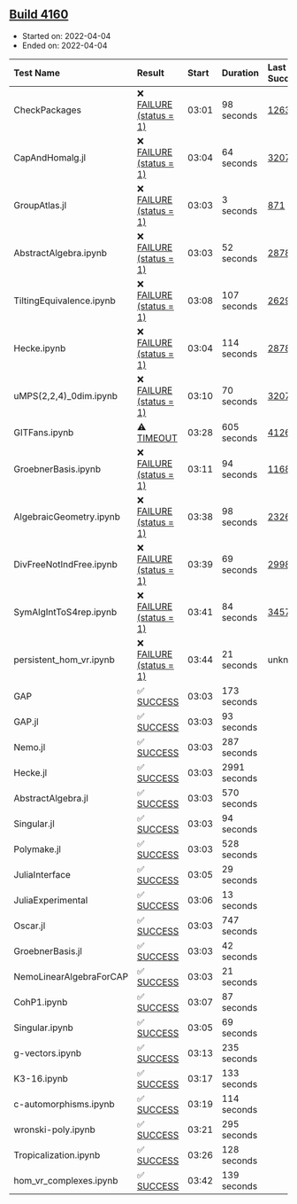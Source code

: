 ## [Build 4160](https://oscarci.mathematik.uni-kl.de/job/oscar-stable/4160/)

* Started on: 2022-04-04
* Ended on: 2022-04-04

| Test Name    | Result | Start | Duration | Last Success | First Failure |
|:-------------|:-------|:------|:---------|:-------------|:--------------|
| CheckPackages | ❌ [FAILURE (status = 1)](https://oscarci.mathematik.uni-kl.de/job/oscar-stable/4160/artifact/logs/build-4160/CheckPackages.log) | 03:01 | 98 seconds | [1263](https://oscarci.mathematik.uni-kl.de/job/oscar-stable/1263/) | [1264](https://oscarci.mathematik.uni-kl.de/job/oscar-stable/1264/) |
| CapAndHomalg.jl | ❌ [FAILURE (status = 1)](https://oscarci.mathematik.uni-kl.de/job/oscar-stable/4160/artifact/logs/build-4160/CapAndHomalg.jl.log) | 03:04 | 64 seconds | [3207](https://oscarci.mathematik.uni-kl.de/job/oscar-stable/3207/) | [3208](https://oscarci.mathematik.uni-kl.de/job/oscar-stable/3208/) |
| GroupAtlas.jl | ❌ [FAILURE (status = 1)](https://oscarci.mathematik.uni-kl.de/job/oscar-stable/4160/artifact/logs/build-4160/GroupAtlas.jl.log) | 03:03 | 3 seconds | [871](https://oscarci.mathematik.uni-kl.de/job/oscar-stable/871/) | [872](https://oscarci.mathematik.uni-kl.de/job/oscar-stable/872/) |
| AbstractAlgebra.ipynb | ❌ [FAILURE (status = 1)](https://oscarci.mathematik.uni-kl.de/job/oscar-stable/4160/artifact/logs/build-4160/AbstractAlgebra.ipynb.log) | 03:03 | 52 seconds | [2878](https://oscarci.mathematik.uni-kl.de/job/oscar-stable/2878/) | [2879](https://oscarci.mathematik.uni-kl.de/job/oscar-stable/2879/) |
| TiltingEquivalence.ipynb | ❌ [FAILURE (status = 1)](https://oscarci.mathematik.uni-kl.de/job/oscar-stable/4160/artifact/logs/build-4160/TiltingEquivalence.ipynb.log) | 03:08 | 107 seconds | [2629](https://oscarci.mathematik.uni-kl.de/job/oscar-stable/2629/) | [2630](https://oscarci.mathematik.uni-kl.de/job/oscar-stable/2630/) |
| Hecke.ipynb | ❌ [FAILURE (status = 1)](https://oscarci.mathematik.uni-kl.de/job/oscar-stable/4160/artifact/logs/build-4160/Hecke.ipynb.log) | 03:04 | 114 seconds | [2878](https://oscarci.mathematik.uni-kl.de/job/oscar-stable/2878/) | [2879](https://oscarci.mathematik.uni-kl.de/job/oscar-stable/2879/) |
| uMPS(2,2,4)_0dim.ipynb | ❌ [FAILURE (status = 1)](https://oscarci.mathematik.uni-kl.de/job/oscar-stable/4160/artifact/logs/build-4160/uMPS-2-2-4-_0dim.ipynb.log) | 03:10 | 70 seconds | [3207](https://oscarci.mathematik.uni-kl.de/job/oscar-stable/3207/) | [3208](https://oscarci.mathematik.uni-kl.de/job/oscar-stable/3208/) |
| GITFans.ipynb | ⚠ [TIMEOUT](https://oscarci.mathematik.uni-kl.de/job/oscar-stable/4160/artifact/logs/build-4160/GITFans.ipynb.log) | 03:28 | 605 seconds | [4126](https://oscarci.mathematik.uni-kl.de/job/oscar-stable/4126/) | [4127](https://oscarci.mathematik.uni-kl.de/job/oscar-stable/4127/) |
| GroebnerBasis.ipynb | ❌ [FAILURE (status = 1)](https://oscarci.mathematik.uni-kl.de/job/oscar-stable/4160/artifact/logs/build-4160/GroebnerBasis.ipynb.log) | 03:11 | 94 seconds | [1168](https://oscarci.mathematik.uni-kl.de/job/oscar-stable/1168/) | [1169](https://oscarci.mathematik.uni-kl.de/job/oscar-stable/1169/) |
| AlgebraicGeometry.ipynb | ❌ [FAILURE (status = 1)](https://oscarci.mathematik.uni-kl.de/job/oscar-stable/4160/artifact/logs/build-4160/AlgebraicGeometry.ipynb.log) | 03:38 | 98 seconds | [2326](https://oscarci.mathematik.uni-kl.de/job/oscar-stable/2326/) | [2327](https://oscarci.mathematik.uni-kl.de/job/oscar-stable/2327/) |
| DivFreeNotIndFree.ipynb | ❌ [FAILURE (status = 1)](https://oscarci.mathematik.uni-kl.de/job/oscar-stable/4160/artifact/logs/build-4160/DivFreeNotIndFree.ipynb.log) | 03:39 | 69 seconds | [2998](https://oscarci.mathematik.uni-kl.de/job/oscar-stable/2998/) | [2999](https://oscarci.mathematik.uni-kl.de/job/oscar-stable/2999/) |
| SymAlgIntToS4rep.ipynb | ❌ [FAILURE (status = 1)](https://oscarci.mathematik.uni-kl.de/job/oscar-stable/4160/artifact/logs/build-4160/SymAlgIntToS4rep.ipynb.log) | 03:41 | 84 seconds | [3457](https://oscarci.mathematik.uni-kl.de/job/oscar-stable/3457/) | [3458](https://oscarci.mathematik.uni-kl.de/job/oscar-stable/3458/) |
| persistent_hom_vr.ipynb | ❌ [FAILURE (status = 1)](https://oscarci.mathematik.uni-kl.de/job/oscar-stable/4160/artifact/logs/build-4160/persistent_hom_vr.ipynb.log) | 03:44 | 21 seconds | unknown | unknown |
| GAP | ✅ [SUCCESS](https://oscarci.mathematik.uni-kl.de/job/oscar-stable/4160/artifact/logs/build-4160/GAP.log) | 03:03 | 173 seconds |  |  |
| GAP.jl | ✅ [SUCCESS](https://oscarci.mathematik.uni-kl.de/job/oscar-stable/4160/artifact/logs/build-4160/GAP.jl.log) | 03:03 | 93 seconds |  |  |
| Nemo.jl | ✅ [SUCCESS](https://oscarci.mathematik.uni-kl.de/job/oscar-stable/4160/artifact/logs/build-4160/Nemo.jl.log) | 03:03 | 287 seconds |  |  |
| Hecke.jl | ✅ [SUCCESS](https://oscarci.mathematik.uni-kl.de/job/oscar-stable/4160/artifact/logs/build-4160/Hecke.jl.log) | 03:03 | 2991 seconds |  |  |
| AbstractAlgebra.jl | ✅ [SUCCESS](https://oscarci.mathematik.uni-kl.de/job/oscar-stable/4160/artifact/logs/build-4160/AbstractAlgebra.jl.log) | 03:03 | 570 seconds |  |  |
| Singular.jl | ✅ [SUCCESS](https://oscarci.mathematik.uni-kl.de/job/oscar-stable/4160/artifact/logs/build-4160/Singular.jl.log) | 03:03 | 94 seconds |  |  |
| Polymake.jl | ✅ [SUCCESS](https://oscarci.mathematik.uni-kl.de/job/oscar-stable/4160/artifact/logs/build-4160/Polymake.jl.log) | 03:03 | 528 seconds |  |  |
| JuliaInterface | ✅ [SUCCESS](https://oscarci.mathematik.uni-kl.de/job/oscar-stable/4160/artifact/logs/build-4160/JuliaInterface.log) | 03:05 | 29 seconds |  |  |
| JuliaExperimental | ✅ [SUCCESS](https://oscarci.mathematik.uni-kl.de/job/oscar-stable/4160/artifact/logs/build-4160/JuliaExperimental.log) | 03:06 | 13 seconds |  |  |
| Oscar.jl | ✅ [SUCCESS](https://oscarci.mathematik.uni-kl.de/job/oscar-stable/4160/artifact/logs/build-4160/Oscar.jl.log) | 03:03 | 747 seconds |  |  |
| GroebnerBasis.jl | ✅ [SUCCESS](https://oscarci.mathematik.uni-kl.de/job/oscar-stable/4160/artifact/logs/build-4160/GroebnerBasis.jl.log) | 03:03 | 42 seconds |  |  |
| NemoLinearAlgebraForCAP | ✅ [SUCCESS](https://oscarci.mathematik.uni-kl.de/job/oscar-stable/4160/artifact/logs/build-4160/NemoLinearAlgebraForCAP.log) | 03:03 | 21 seconds |  |  |
| CohP1.ipynb | ✅ [SUCCESS](https://oscarci.mathematik.uni-kl.de/job/oscar-stable/4160/artifact/logs/build-4160/CohP1.ipynb.log) | 03:07 | 87 seconds |  |  |
| Singular.ipynb | ✅ [SUCCESS](https://oscarci.mathematik.uni-kl.de/job/oscar-stable/4160/artifact/logs/build-4160/Singular.ipynb.log) | 03:05 | 69 seconds |  |  |
| g-vectors.ipynb | ✅ [SUCCESS](https://oscarci.mathematik.uni-kl.de/job/oscar-stable/4160/artifact/logs/build-4160/g-vectors.ipynb.log) | 03:13 | 235 seconds |  |  |
| K3-16.ipynb | ✅ [SUCCESS](https://oscarci.mathematik.uni-kl.de/job/oscar-stable/4160/artifact/logs/build-4160/K3-16.ipynb.log) | 03:17 | 133 seconds |  |  |
| c-automorphisms.ipynb | ✅ [SUCCESS](https://oscarci.mathematik.uni-kl.de/job/oscar-stable/4160/artifact/logs/build-4160/c-automorphisms.ipynb.log) | 03:19 | 114 seconds |  |  |
| wronski-poly.ipynb | ✅ [SUCCESS](https://oscarci.mathematik.uni-kl.de/job/oscar-stable/4160/artifact/logs/build-4160/wronski-poly.ipynb.log) | 03:21 | 295 seconds |  |  |
| Tropicalization.ipynb | ✅ [SUCCESS](https://oscarci.mathematik.uni-kl.de/job/oscar-stable/4160/artifact/logs/build-4160/Tropicalization.ipynb.log) | 03:26 | 128 seconds |  |  |
| hom_vr_complexes.ipynb | ✅ [SUCCESS](https://oscarci.mathematik.uni-kl.de/job/oscar-stable/4160/artifact/logs/build-4160/hom_vr_complexes.ipynb.log) | 03:42 | 139 seconds |  |  |
